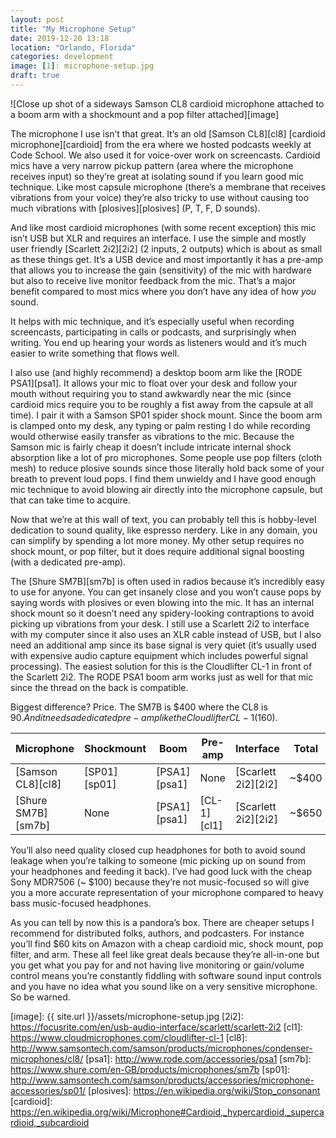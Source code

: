 ```yaml
---
layout: post
title: "My Microphone Setup"
date: 2019-12-20 13:18
location: "Orlando, Florida"
categories: development
image: [1]: microphone-setup.jpg
draft: true
---
```


![Close up shot of a sideways Samson CL8 cardioid microphone attached to a boom arm with a shockmount and a pop filter attached][image]

The microphone I use isn’t that great. It’s an old [Samson CL8][cl8]
[cardioid microphone][cardioid] from the era where we hosted podcasts
weekly at Code School. We also used it for voice-over work on
screencasts. Cardioid mics have a very narrow pickup pattern (area where
the microphone receives input) so they’re great at isolating sound if
you learn good mic technique. Like most capsule microphone (there’s a
membrane that receives vibrations from your voice) they’re also tricky
to use without causing too much vibrations with [plosives][plosives] (P,
T, F, D sounds).

And like most cardioid microphones (with some recent exception) this mic
isn’t USB but XLR and requires an interface. I use the simple and mostly
user friendly [Scarlett 2i2][2i2] (2 inputs, 2 outputs) which is about
as small as these things get. It’s a USB device and most importantly it
has a pre-amp that allows you to increase the gain (sensitivity) of the
mic with hardware but also to receive live monitor feedback from the
mic. That’s a major benefit compared to most mics where you don’t have
any idea of how *you* sound.

It helps with mic technique, and it’s especially useful when recording
screencasts, participating in calls or podcasts, and surprisingly when
writing. You end up hearing your words as listeners would and it’s much
easier to write something that flows well.

I also use (and highly recommend) a desktop boom arm like the [RODE
PSA1][psa1]. It allows your mic to float over your desk and follow your
mouth without requiring you to stand awkwardly near the mic (since
cardioid mics require you to be roughly a fist away from the capsule at
all time). I pair it with a Samson SP01 spider shock mount. Since the
boom arm is clamped onto my desk, any typing or palm resting I do while
recording would otherwise easily transfer as vibrations to the mic.
Because the Samson mic is fairly cheap it doesn’t include intricate
internal shock absorption like a lot of pro microphones. Some people use
pop filters (cloth mesh) to reduce plosive sounds since those literally
hold back some of your breath to prevent loud pops. I find them unwieldy
and I have good enough mic technique to avoid blowing air directly into
the microphone capsule, but that can take time to acquire.

Now that we’re at this wall of text, you can probably tell this is
hobby-level dedication to sound quality, like espresso nerdery. Like in
any domain, you can simplify by spending a lot more money. My other
setup requires no shock mount, or pop filter, but it does require
additional signal boosting (with a dedicated pre-amp).

The [Shure SM7B][sm7b] is often used in radios because it’s incredibly
easy to use for anyone. You can get insanely close and you won’t cause
pops by saying words with plosives or even blowing into the mic. It has
an internal shock mount so it doesn’t need any spidery-looking
contraptions to avoid picking up vibrations from your desk. I still use
a Scarlett 2i2 to interface with my computer since it also uses an XLR
cable instead of USB, but I also need an additional amp since its base
signal is very quiet (it’s usually used with expensive audio capture
equipment which includes powerful signal processing). The easiest
solution for this is the Cloudlifter CL-1 in front of the Scarlett 2i2.
The RODE PSA1 boom arm works just as well for that mic since the thread
on the back is compatible.

Biggest difference? Price. The SM7B is $400 where the CL8 is $90. And it needs
a dedicated pre-amp like the Cloudlifter CL-1 ($160).

| Microphone | Shockmount | Boom | Pre-amp | Interface | Total |
| --- | --- | --- | --- | --- | --- |
| [Samson CL8][cl8] | [SP01][sp01] | [PSA1][psa1] | None | [Scarlett 2i2][2i2] | ~$400 |
| [Shure SM7B][sm7b] | None | [PSA1][psa1] | [CL-1][cl1] | [Scarlett 2i2][2i2] | ~$650 |

You’ll also need quality closed cup headphones for both to avoid sound
leakage when you’re talking to someone (mic picking up on sound from
your headphones and feeding it back). I’ve had good luck with the cheap
Sony MDR7506 (~ $100) because they’re not music-focused so will give you a
more accurate representation of your microphone compared to heavy bass
music-focused headphones.

As you can tell by now this is a pandora’s box. There are cheaper setups
I recommend for distributed folks, authors, and podcasters. For instance
you’ll find $60 kits on Amazon with a cheap cardioid mic, shock mount,
pop filter, and arm. These all feel like great deals because they’re
all-in-one but you get what you pay for and not having live monitoring
or gain/volume control means you’re constantly fiddling with software
sound input controls and you have no idea what you sound like on a very
sensitive microphone. So be warned.

[image]: {{ site.url }}/assets/microphone-setup.jpg
[2i2]: https://focusrite.com/en/usb-audio-interface/scarlett/scarlett-2i2
[cl1]: https://www.cloudmicrophones.com/cloudlifter-cl-1
[cl8]: http://www.samsontech.com/samson/products/microphones/condenser-microphones/cl8/
[psa1]: http://www.rode.com/accessories/psa1
[sm7b]: https://www.shure.com/en-GB/products/microphones/sm7b
[sp01]: http://www.samsontech.com/samson/products/accessories/microphone-accessories/sp01/
[plosives]: https://en.wikipedia.org/wiki/Stop_consonant
[cardioid]: https://en.wikipedia.org/wiki/Microphone#Cardioid,_hypercardioid,_supercardioid,_subcardioid
